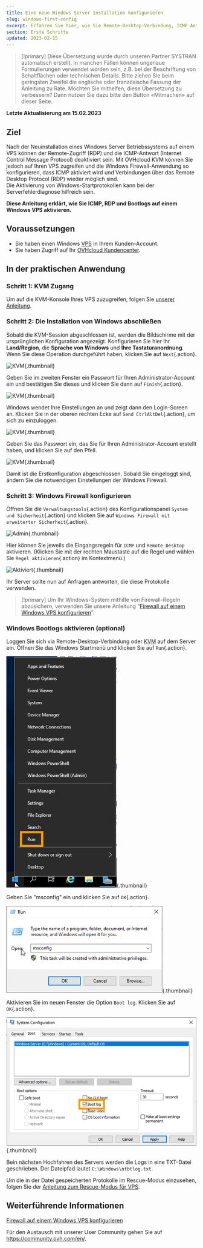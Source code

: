 ```yaml
---
title: Eine neue Windows Server Installation konfigurieren
slug: windows-first-config
excerpt: Erfahren Sie hier, wie Sie Remote-Desktop-Verbindung, ICMP Antwort und Bootlogs aktivieren
section: Erste Schritte
updated: 2023-02-15
---
```


> [!primary]
> Diese Übersetzung wurde durch unseren Partner SYSTRAN automatisch erstellt. In manchen Fällen können ungenaue Formulierungen verwendet worden sein, z.B. bei der Beschriftung von Schaltflächen oder technischen Details. Bitte ziehen Sie beim geringsten Zweifel die englische oder französische Fassung der Anleitung zu Rate. Möchten Sie mithelfen, diese Übersetzung zu verbessern? Dann nutzen Sie dazu bitte den Button «Mitmachen» auf dieser Seite.
>

**Letzte Aktualisierung am 15.02.2023**

## Ziel

Nach der Neuinstallation eines Windows Server Betriebssystems auf einem VPS können der Remote-Zugriff (RDP) und die ICMP-Antwort (Internet Control Message Protocol) deaktiviert sein. Mit OVHcloud KVM können Sie jedoch auf Ihren VPS zugreifen und die Windows Firewall-Anwendung so konfigurieren, dass ICMP aktiviert wird und Verbindungen über das Remote Desktop Protocol (RDP) wieder möglich sind.<br>Die Aktivierung von Windows-Startprotokollen kann bei der Serverfehlerdiagnose hilfreich sein.

**Diese Anleitung erklärt, wie Sie ICMP, RDP und Bootlogs auf einem Windows VPS aktivieren.**

## Voraussetzungen

- Sie haben einen Windows [VPS](https://www.ovhcloud.com/de/vps/) in Ihrem Kunden-Account.
- Sie haben Zugriff auf Ihr [OVHcloud Kundencenter](https://www.ovh.com/auth/?action=gotomanager&from=https://www.ovh.de/&ovhSubsidiary=de).

## In der praktischen Anwendung

### Schritt 1: KVM Zugang

Um auf die KVM-Konsole Ihres VPS zuzugreifen, folgen Sie [unserer Anleitung](https://docs.ovh.com/de/vps/verwendung_von_kvm_fur_vps/).

### Schritt 2: Die Installation von Windows abschließen

Sobald die KVM-Session abgeschlossen ist, werden die Bildschirme mit der ursprünglichen Konfiguration angezeigt. Konfigurieren Sie hier Ihr **Land/Region**, die **Sprache von Windows** und **Ihre Tastaturanordnung**. Wenn Sie diese Operation durchgeführt haben, klicken Sie auf `Next`{.action}.

![KVM](images/setup-03.png){.thumbnail}

Geben Sie im zweiten Fenster ein Passwort für Ihren Administrator-Account ein und bestätigen Sie dieses und klicken Sie dann auf `Finish`{.action}.

![KVM](images/setup-04.png){.thumbnail}

Windows wendet Ihre Einstellungen an und zeigt dann den Login-Screen an. Klicken Sie in der oberen rechten Ecke auf `Send CtrlAltDel`{.action}, um sich zu einzuloggen.

![KVM](images/setup-05.png){.thumbnail}

Geben Sie das Passwort ein, das Sie für Ihren Administrator-Account erstellt haben, und klicken Sie auf den Pfeil.

![KVM](images/setup-06.png){.thumbnail}

Damit ist die Erstkonfiguration abgeschlossen. Sobald Sie eingeloggt sind, ändern Sie die notwendigen Einstellungen der Windows Firewall.

### Schritt 3: Windows Firewall konfigurieren

Öffnen Sie die `Verwaltungstools`{.action} des Konfigurationspanel `System und Sicherheit`{.action} und klicken Sie auf `Windows Firewall mit erweiterter Sicherheit`{.action}.

![Admin](images/windows4.png){.thumbnail}

Hier können Sie jeweils die Eingangsregeln für `ICMP` und `Remote Desktop` aktivieren. (Klicken Sie mit der rechten Maustaste auf die Regel und wählen Sie `Regel aktivieren`{.action} im Kontextmenü.)

![Aktiviert](images/windows5.png){.thumbnail}

Ihr Server sollte nun auf Anfragen antworten, die diese Protokolle verwenden.

> [!primary]
> Um Ihr Windows-System mithilfe von Firewall-Regeln abzusichern, verwenden Sie unsere Anleitung "[Firewall auf einem Windows VPS konfigurieren](https://docs.ovh.com/gb/en/vps/vps-firewall-windows/)".
>

### Windows Bootlogs aktivieren (optional)

Loggen Sie sich via Remote-Desktop-Verbindung oder [KVM](https://docs.ovh.com/de/vps/verwendung_von_kvm_fur_vps/) auf dem Server ein. Öffnen Sie das Windows Startmenü und klicken Sie auf `Run`{.action}.

![Bootlog](images/windowsboot1.png){.thumbnail}

Geben Sie "msconfig" ein und klicken Sie auf `OK`{.action}.

![Bootlog](images/windowsboot2.png){.thumbnail}

Aktivieren Sie im neuen Fenster die Option `Boot log`. Klicken Sie auf `OK`{.action}.

![Bootlog](images/windowsboot3.png){.thumbnail}

Bein nächsten Hochfahren des Servers werden die Logs in eine TXT-Datei geschrieben. Der Dateipfad lautet ```C:\Windows\ntbtlog.txt```.

Um die in der Datei gespeicherten Protokolle im Rescue-Modus einzusehen, folgen Sie der [Anleitung zum Rescue-Modus für VPS](https://docs.ovh.com/gb/en/vps/rescue/). 

## Weiterführende Informationen

[Firewall auf einem Windows VPS konfigurieren]()

Für den Austausch mit unserer User Community gehen Sie auf <https://community.ovh.com/en/>.